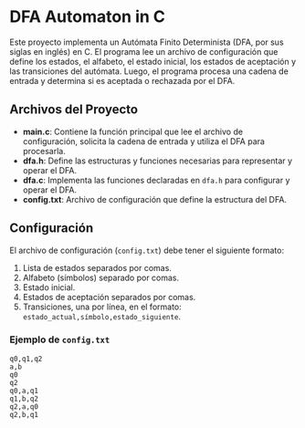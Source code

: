 # DFA Automaton in C

Este proyecto implementa un Autómata Finito Determinista (DFA, por sus siglas en inglés) en C. El programa lee un archivo de configuración que define los estados, el alfabeto, el estado inicial, los estados de aceptación y las transiciones del autómata. Luego, el programa procesa una cadena de entrada y determina si es aceptada o rechazada por el DFA.

## Archivos del Proyecto

- **main.c**: Contiene la función principal que lee el archivo de configuración, solicita la cadena de entrada y utiliza el DFA para procesarla.
- **dfa.h**: Define las estructuras y funciones necesarias para representar y operar el DFA.
- **dfa.c**: Implementa las funciones declaradas en `dfa.h` para configurar y operar el DFA.
- **config.txt**: Archivo de configuración que define la estructura del DFA.

## Configuración

El archivo de configuración (`config.txt`) debe tener el siguiente formato:

1. Lista de estados separados por comas.
2. Alfabeto (símbolos) separado por comas.
3. Estado inicial.
4. Estados de aceptación separados por comas.
5. Transiciones, una por línea, en el formato: `estado_actual,símbolo,estado_siguiente`.

### Ejemplo de `config.txt`

```dsdas
q0,q1,q2
a,b
q0
q2
q0,a,q1
q1,b,q2
q2,a,q0
q2,b,q1 




  
